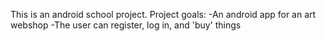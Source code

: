 This is an android school project.
Project goals:
-An android app for an art webshop
-The user can register, log in, and 'buy' things

